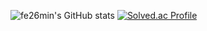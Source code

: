 ![fe26min's GitHub stats](https://github-readme-stats.vercel.app/api?username=fe26min&show_icons=true&theme=dark)
[![Solved.ac Profile](http://mazassumnida.wtf/api/generate_badge?boj=fe26min)](https://solved.ac/fe26min)
